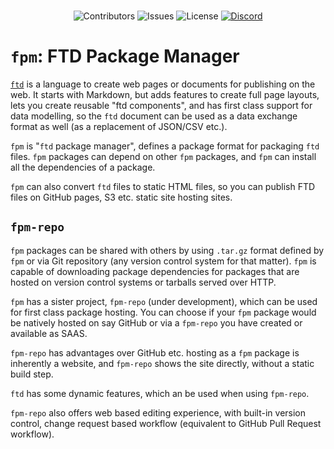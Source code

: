 <br/>

<div align="center">

![Contributors](https://img.shields.io/github/contributors/fifthtry/fpm?color=dark-green) ![Issues](https://img.shields.io/github/issues/fifthtry/fpm) ![License](https://img.shields.io/github/license/fifthtry/fpm) [![Discord](https://img.shields.io/discord/793929082483769345)](https://discord.com/channels/793929082483769345/)

</div>

# `fpm`: FTD Package Manager

[`ftd`](https://ftd.dev) is a language to create web pages or documents for 
publishing on the web. It starts with Markdown, but adds features to create full
page layouts, lets you create reusable "ftd components", and has first class 
support for data modelling, so the `ftd` document can be used as a data exchange
format as well (as a replacement of JSON/CSV etc.).

`fpm` is "`ftd` package manager", defines a package format for packaging `ftd` 
files. `fpm` packages can depend on other `fpm` packages, and `fpm` can install
all the dependencies of a package.

`fpm` can also convert `ftd` files to static HTML files, so you can publish FTD 
files on GitHub pages, S3 etc. static site hosting sites.


## `fpm-repo`

`fpm` packages can be shared with others by using `.tar.gz` format defined by `fpm`
or via Git repository (any version control system for that matter). `fpm` is 
capable of downloading package dependencies for packages that are hosted on version
control systems or tarballs served over HTTP.

`fpm` has a sister project, `fpm-repo` (under development), which can be used for
first class package hosting. You can choose if your `fpm` package would be natively
hosted on say GitHub or via a `fpm-repo` you have created or available as SAAS.

`fpm-repo` has advantages over GitHub etc. hosting as a `fpm` package is inherently 
a website, and `fpm-repo` shows the site directly, without a static build step.

`ftd` has some dynamic features, which an be used when using `fpm-repo`.

`fpm-repo` also offers web based editing experience, with built-in version control,
change request based workflow (equivalent to GitHub Pull Request workflow).
